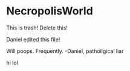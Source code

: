 # NecropolisWorld
This is trash! Delete this!


Daniel edited this file!

Will poops. Frequently.
  -Daniel, patholigical liar

  hi lol